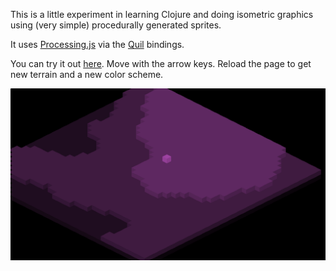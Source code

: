 This is a little experiment in learning Clojure and doing isometric graphics using (very simple) procedurally generated sprites.

It uses [Processing.js](http://processingjs.org/) via the [Quil](http://quil.info) bindings.

You can try it out [here](https://alec-deason.github.io/triangle-isometric/index.html). Move with the arrow keys. Reload the page to get new terrain and a new color scheme.

![screenshot](screenshot.png)
